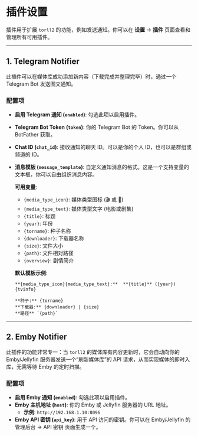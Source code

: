 # 插件设置

插件用于扩展 `torll2` 的功能，例如发送通知。你可以在 **设置** -> **插件** 页面查看和管理所有可用插件。

---

## 1. Telegram Notifier

此插件可以在媒体库成功添加新内容（下载完成并整理完毕）时，通过一个 Telegram Bot 发送图文通知。

### 配置项

- **启用 Telegram 通知 (`enabled`)**: 勾选此项以启用插件。
- **Telegram Bot Token (`token`)**: 你的 Telegram Bot 的 Token。你可以从 BotFather 获取。
- **Chat ID (`chat_id`)**: 接收通知的聊天 ID。可以是你的个人 ID，也可以是群组或频道的 ID。
- **消息模板 (`message_template`)**: 自定义通知消息的格式。这是一个支持变量的文本框，你可以自由组织消息内容。

  **可用变量**:
  - `{media_type_icon}`: 媒体类型图标 (🎬 或 🎥)
  - `{media_type_text}`: 媒体类型文字 (电影或剧集)
  - `{title}`: 标题
  - `{year}`: 年份
  - `{torname}`: 种子名称
  - `{downloader}`: 下载器名称
  - `{size}`: 文件大小
  - `{path}`: 文件相对路径
  - `{overview}`: 剧情简介

  **默认模板示例**:
  ```
  **{media_type_icon}{media_type_text}:**  **{title}** ({year}) {tvinfo}

  **种子:** {torname}
  **下载器:** {downloader} | {size}
  **路径** `{path}`
  ```

---

## 2. Emby Notifier

此插件的功能非常专一：当 `torll2` 的媒体库有内容更新时，它会自动向你的 Emby/Jellyfin 服务器发送一个“刷新媒体库”的 API 请求，从而实现媒体的即时入库，无需等待 Emby 的定时扫描。

### 配置项

- **启用 Emby 通知 (`enabled`)**: 勾选此项以启用插件。
- **Emby 主机地址 (`host`)**: 你的 Emby 或 Jellyfin 服务器的 URL 地址。
  - **示例**: `http://192.168.1.10:8096`
- **Emby API 密钥 (`api_key`)**: 用于 API 访问的密钥。你可以在 Emby/Jellyfin 的管理后台 -> API 密钥 页面生成一个。
